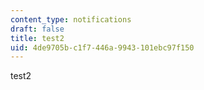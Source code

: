 ```yaml
---
content_type: notifications
draft: false
title: test2
uid: 4de9705b-c1f7-446a-9943-101ebc97f150
---
```

test2